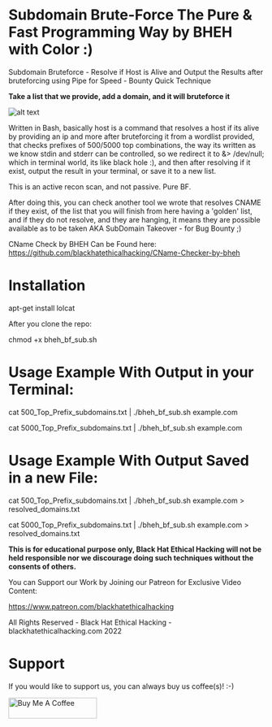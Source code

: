 # Subdomain Brute-Force The Pure & Fast Programming Way by BHEH with Color :)

Subdomain Bruteforce - Resolve if Host is Alive and Output the Results after bruteforcing using Pipe for Speed - Bounty Quick Technique

**Take a list that we provide, add a domain, and it will bruteforce it**

![alt text](https://imgur.com/dHAEbnN.png)

Written in Bash, basically host is a command that resolves a host if its alive by providing an ip and more after bruteforcing it from a wordlist provided, that checks prefixes of 500/5000 top combinations, the way its written as we know stdin and stderr can be controlled, so we redirect it to &> /dev/null; which in terminal world, its like black hole :), and then after resolving if it exist, output the result in your terminal, or save it to a new list.

This is an active recon scan, and not passive. Pure BF.

After doing this, you can check another tool we wrote that resolves CNAME if they exist, of the list that you will finish from here having a 'golden' list, and if they do not resolve, and they are hanging, it means they are possible available as to be taken AKA SubDomain Takeover - for Bug Bounty ;)

CName Check by BHEH Can be Found here:
https://github.com/blackhatethicalhacking/CName-Checker-by-bheh

# Installation

apt-get install lolcat

After you clone the repo:

chmod +x bheh_bf_sub.sh

# Usage Example With Output in your Terminal:

cat 500_Top_Prefix_subdomains.txt | ./bheh_bf_sub.sh example.com

cat 5000_Top_Prefix_subdomains.txt | ./bheh_bf_sub.sh example.com

# Usage Example With Output Saved in a new File:

cat 500_Top_Prefix_subdomains.txt | ./bheh_bf_sub.sh example.com > resolved_domains.txt

cat 5000_Top_Prefix_subdomains.txt | ./bheh_bf_sub.sh example.com > resolved_domains.txt

**This is for educational purpose only, Black Hat Ethical Hacking will not be held responsible nor we discourage doing such techniques without the consents of others.**

You can Support our Work by Joining our Patreon for Exclusive Video Content:

https://www.patreon.com/blackhatethicalhacking

All Rights Reserved - Black Hat Ethical Hacking - blackhatethicalhacking.com 2022

# Support

If you would like to support us, you can always buy us coffee(s)! :-)

<a href="https://www.buymeacoffee.com/bheh" target="_blank"><img src="https://cdn.buymeacoffee.com/buttons/default-orange.png" alt="Buy Me A Coffee" height="41" width="174"></a>

